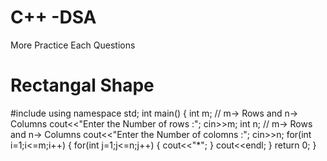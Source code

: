 # C++ -DSA
More Practice Each Questions
# Rectangal Shape 
 #include<iostream>
 using namespace std;
 int main()
 {
     int m;    // m-> Rows and n-> Columns
     cout<<"Enter the Number of rows :";
     cin>>m;
     int n;    // m-> Rows and n-> Columns
     cout<<"Enter the Number of colomns :";
     cin>>n;
     for(int i=1;i<=m;i++)
     {
         for(int j=1;j<=n;j++)
         {
         cout<<"*";
     }
     cout<<endl;
     }
     return 0;
 }
